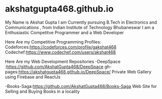 # akshatgupta468.github.io

My Name is Akshat Gupta
I am Currently pursuing B.Tech in Electronics and Communications , from Indian Institute of Technology Bhubaneswar
I am a Enthusiastic Competitve Programmer and a Web Developer


Here Are my Competitive Programming Profiles:
Codeforces:https://codeforces.com/profile/gakshat468
Codechef:https://www.codechef.com/users/akshat468


Here Are my Web Development Repositories
-DeepSpace :https://github.com/AkshatGupta468/DeepSpace
  gh-pages:https://akshatgupta468.github.io/DeepSpace/
  Private Web Gallery using Firebase and ReactJs

-Books-Saga:https://github.com/AkshatGupta468/Books-Saga
  Web Site for Selling and Buying Books in a locality
  
